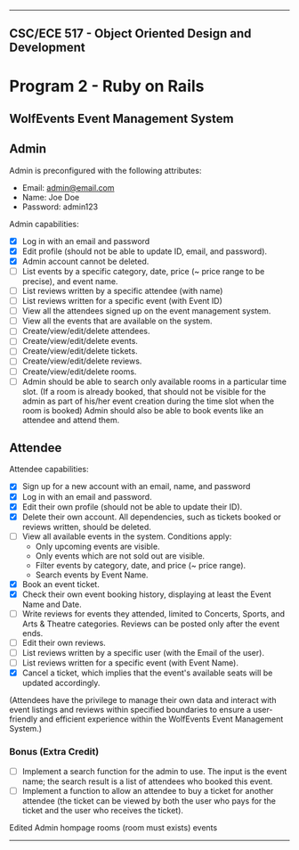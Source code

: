 
---

## CSC/ECE 517 - Object Oriented Design and Development
# Program 2 - Ruby on Rails

## WolfEvents Event Management System
## Admin

Admin is preconfigured with the following attributes:
* Email: admin@email.com
* Name: Joe Doe
* Password: admin123

Admin capabilities:

- [x] Log in with an email and password
- [x] Edit profile (should not be able to update ID, email, and password).
- [x] Admin account cannot be deleted.
- [ ] List events by a specific category, date, price (~ price range to be precise), and event name.
- [ ] List reviews written by a specific attendee (with name)
- [ ] List reviews written for a specific event (with Event ID)
- [ ] View all the attendees signed up on the event management system.
- [ ] View all the events that are available on the system.
- [ ] Create/view/edit/delete attendees.
- [ ] Create/view/edit/delete events.
- [ ] Create/view/edit/delete tickets.
- [ ] Create/view/edit/delete reviews.
- [ ] Create/view/edit/delete rooms.
- [ ] Admin should be able to search only available rooms in a particular time slot.
  (If a room is already booked, that should not be visible for the admin as part of his/her event creation during the time slot when the room is booked)
  Admin should also be able to book events like an attendee and attend them.

## Attendee

Attendee capabilities:

- [x] Sign up for a new account with an email, name, and password
- [x] Log in with an email and password.
- [x] Edit their own profile (should not be able to update their ID).
- [x] Delete their own account. All dependencies, such as tickets booked or reviews written, should be deleted.
- [ ] View all available events in the system. Conditions apply:
    - Only upcoming events are visible. 
    - Only events which are not sold out are visible.
    - Filter events by category, date, and price (~ price range).
    - Search events by Event Name.
- [x] Book an event ticket.
- [x] Check their own event booking history, displaying at least the Event Name and Date.
- [ ] Write reviews for events they attended, limited to Concerts, Sports, and Arts & Theatre categories. Reviews can be posted only after the event ends.
- [ ] Edit their own reviews.
- [ ] List reviews written by a specific user (with the Email of the user).
- [ ] List reviews written for a specific event (with Event Name).
- [x] Cancel a ticket, which implies that the event's available seats will be updated accordingly.

(Attendees have the privilege to manage their own data and interact with event listings and reviews within specified boundaries to ensure a user-friendly and efficient experience within the WolfEvents Event Management System.)

### Bonus (Extra Credit)
- [ ] Implement a search function for the admin to use. The input is the event name; the search result is a list of attendees who booked this event.
- [ ] Implement a function to allow an attendee to buy a ticket for another attendee (the ticket can be viewed by both the user who pays for the ticket and the user who receives the ticket).

Edited
Admin hompage
rooms (room must exists)
events

--- 